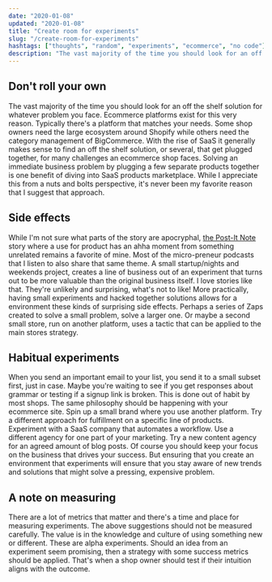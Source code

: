 ```yaml
---
date: "2020-01-08"
updated: "2020-01-08"
title: "Create room for experiments"
slug: "/create-room-for-experiments"
hashtags: ["thoughts", "random", "experiments", "ecommerce", "no code"]
description: "The vast majority of the time you should look for an off the shelf solution for whatever problem you face"
---
```


## Don't roll your own

The vast majority of the time you should look for an off the shelf solution for whatever problem you face. Ecommerce platforms exist for this very reason. Typically there's a platform that matches your needs. Some shop owners need the large ecosystem around Shopify while others need the category management of BigCommerce. With the rise of SaaS it generally makes sense to find an off the shelf solution, or several, that get plugged together, for many challenges an ecommerce shop faces. Solving an immediate business problem by plugging a few separate products together is one benefit of diving into SaaS products marketplace. While I appreciate this from a nuts and bolts perspective, it's never been my favorite reason that I suggest that approach.

## Side effects

While I'm not sure what parts of the story are apocryphal, [the Post-It Note](https://en.wikipedia.org/wiki/Post-it_Note) story where a use for product has an ahha moment from something unrelated remains a favorite of mine. Most of the micro-preneur podcasts that I listen to also share that same theme. A small startup/nights and weekends project, creates a line of business out of an experiment that turns out to be more valuable than the original business itself. I love stories like that. They're unlikely and surprising, what's not to like! More practically, having small experiments and hacked together solutions allows for a environment these kinds of surprising side effects. Perhaps a series of Zaps created to solve a small problem, solve a larger one. Or maybe a second small store, run on another platform, uses a tactic that can be applied to the main stores strategy.

## Habitual experiments

When you send an important email to your list, you send it to a small subset first, just in case. Maybe you're waiting to see if you get responses about grammar or testing if a signup link is broken. This is done out of habit by most shops. The same philosophy should be happening with your ecommerce site. Spin up a small brand where you use another platform. Try a different approach for fulfillment on a specific line of products. Experiment with a SaaS company that automates a workflow. Use a different agency for one part of your marketing. Try a new content agency for an agreed amount of blog posts. Of course you should keep your focus on the business that drives your success. But ensuring that you create an environment that experiments will ensure that you stay aware of new trends and solutions that might solve a pressing, expensive problem. 

## A note on measuring

There are a lot of metrics that matter and there's a time and place for measuring experiments. The above suggestions should not be measured carefully. The value is in the knowledge and culture of using something new or different. These are alpha experiments. Should an idea from an experiment seem promising, then a strategy with some success metrics should be applied. That's when a shop owner should test if their intuition aligns with the outcome.